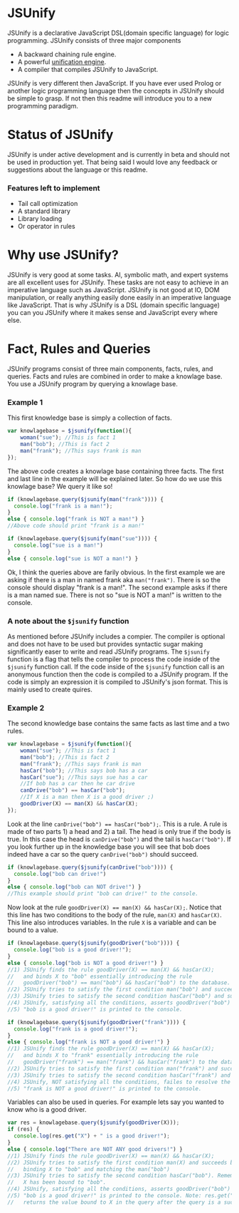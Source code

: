# JSUnify
JSUnify is a declarative JavaScript DSL(domain specific language) for logic programming. JSUnify consists of three major components

* A backward chaining rule engine.
* A powerful [unification engine](https://github.com/freethenation/unify.js).
* A compiler that compiles JSUnify to JavaScript.

JSUnify is very different then JavaScript. If you have ever used Prolog or another logic programming language then the concepts in JSUnify should be simple to grasp. If not then this readme will introduce you to a new programming paradigm.

# Status of JSUnify
JSUnify is under active development and is currently in beta and should not be used in production yet. That being said I would love any feedback or suggestions about the language or this readme.

### Features left to implement

* Tail call optimization
* A standard library
* Library loading
* Or operator in rules

# Why use JSUnify?
JSUnify is very good at some tasks. AI, symbolic math, and expert systems are all excellent uses for JSUnify. These tasks are not easy to achieve in an imperative language such as JavaScript. JSUnify is not good at IO, DOM manipulation, or really anything easily done easily in an imperative language like JavaScript. That is why JSUnify is a DSL (domain specific language) you can you JSUnify where it makes sense and JavaScript every where else.

# Fact, Rules and Queries
JSUnify programs consist of three main components, facts, rules, and queries. Facts and rules are combined in order to make a knowlage base. You use a JSUnify program by querying a knowlage base.

### Example 1
This first knowledge base is simply a collection of facts.

```javascript
var knowlagebase = $jsunify(function(){
	woman("sue"); //This is fact 1
	man("bob"); //This is fact 2
	man("frank"); //This says frank is man
});
```

The above code creates a knowlage base containing three facts. The first and last line in the example will be explained later. So how do we use this knowlage base? We query it like so!

```javascript
if (knowlagebase.query($jsunify(man("frank")))) {
  console.log("frank is a man!");
}
else { console.log("frank is NOT a man!") }
//Above code should print "frank is a man!"
```

```javascript
if (knowlagebase.query($jsunify(man("sue")))) {
  console.log("sue is a man!")
}
else { console.log("sue is NOT a man!") }
```

Ok, I think the queries above are farily obvious. In the first example we are asking if there is a man in named frank aka `man("frank")`. There is so the console should display "frank is a man!". The second example asks if there is a man named sue. There is not so "sue is NOT a man!" is written to the console.

### A note about the `$jsunify` function

As mentioned before JSUnify includes a compier. The compiler is optional and does not have to be used but provides syntactic sugar making significantly easer to write and read JSUnify programs. The `$jsunify` function is a flag that tells the compiler to process the code inside of the `$jsunify` function call. If the code inside of the `$jsunify` function call is an anonymous function then the code is compiled to a JSUnify program. If the code is simply an expression it is compiled to JSUnify's json format. This is mainly used to create quires.

### Example 2

The second knowledge base contains the same facts as last time and a two rules.

```javascript
var knowlagebase = $jsunify(function(){
	woman("sue"); //This is fact 1
	man("bob"); //This is fact 2
	man("frank"); //This says frank is man
    hasCar("bob"); //This says bob has a car
    hasCar("sue"); //This says sue has a car
    //If bob has a car then he car drive
    canDrive("bob") == hasCar("bob"); 
    //If X is a man then X is a good driver ;)
    goodDriver(X) == man(X) && hasCar(X);
});
```

Look at the line `canDrive("bob") == hasCar("bob");`. This is a rule. A rule is made of two parts 1) a head and 2) a tail. The head is only true if the body is true. In this case the head is `canDrive("bob")` and the tail is `hasCar("bob")`. If you look further up in the knowledge base you will see that bob does indeed have a car so the query `canDrive("bob")` should succeed.

```javascript
if (knowlagebase.query($jsunify(canDrive("bob")))) {
  console.log("bob can drive!")
}
else { console.log("bob can NOT drive!") }
//This example should print "bob can drive!" to the console.
```

Now look at the rule `goodDriver(X) == man(X) && hasCar(X);`. Notice that this line has two conditions to the body of the rule, `man(X)` and `hasCar(X)`. This line also introduces variables. In the rule `X` is a variable and can be bound to a value.

```javascript
if (knowlagebase.query($jsunify(goodDriver("bob")))) {
  console.log("bob is a good driver!");
}
else { console.log("bob is NOT a good driver!") }
//1) JSUnify finds the rule goodDriver(X) == man(X) && hasCar(X);
//   and binds X to "bob" essentially introducing the rule 
//   goodDriver("bob") == man("bob") && hasCar("bob") to the database.
//2) JSUnify tries to satisfy the first condition man("bob") and succeeds
//3) JSUnify tries to satisfy the second condition hasCar("bob") and succeeds
//4) JSUnify, satisfying all the conditions, asserts goodDriver("bob")
//5) "bob is a good driver!" is printed to the console.
```
```javascript
if (knowlagebase.query($jsunify(goodDriver("frank")))) {
  console.log("frank is a good driver!");
}
else { console.log("frank is NOT a good driver!") }
//1) JSUnify finds the rule goodDriver(X) == man(X) && hasCar(X);
//   and binds X to "frank" essentially introducing the rule 
//   goodDriver("frank") == man("frank") && hasCar("frank") to the database.
//2) JSUnify tries to satisfy the first condition man("frank") and succeeds
//3) JSUnify tries to satisfy the second condition hasCar("frank") and fails
//4) JSUnify, NOT satisfying all the conditions, failes to resolve the query.
//5) "frank is NOT a good driver!" is printed to the console.
```

Variables can also be used in queries. For example lets say you wanted to know who is a good driver.

```javascript
var res = knowlagebase.query($jsunify(goodDriver(X)));
if (res) {
  console.log(res.get("X") + " is a good driver!");
}
else { console.log("There are NOT ANY good drivers!") }
//1) JSUnify finds the rule goodDriver(X) == man(X) && hasCar(X);
//2) JSUnify tries to satisfy the first condition man(X) and succeeds by
//   binding X to "bob" and matching the man("bob")
//3) JSUnify tries to satisfy the second condition hasCar("bob"). Remember 
//   X has been bound to "bob".
//4) JSUnify, satisfying all the conditions, asserts goodDriver("bob")
//5) "bob is a good driver!" is printed to the console. Note: res.get("X")
//   returns the value bound to X in the query after the query is a success.
```

